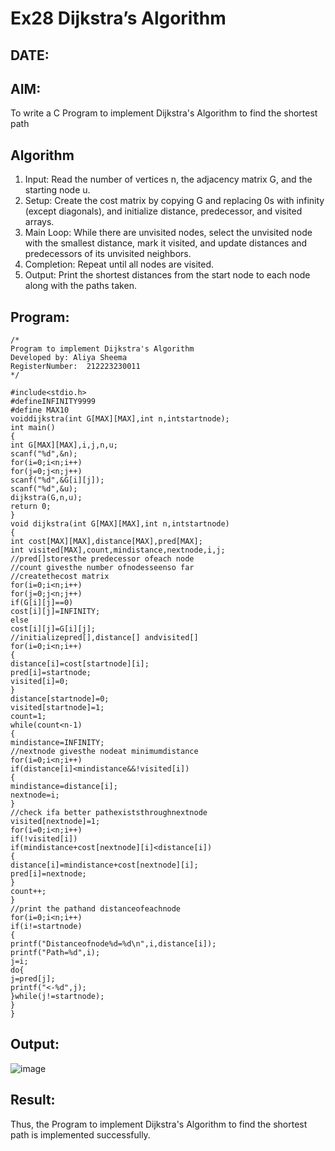 # Ex28 Dijkstra’s Algorithm
## DATE:
## AIM:
To write a C Program to implement Dijkstra's Algorithm to find the shortest path

## Algorithm
1. Input: Read the number of vertices n, the adjacency matrix G, and the starting node u.
2. Setup: Create the cost matrix by copying G and replacing 0s with infinity (except diagonals), and initialize distance, predecessor, and visited arrays.
3. Main Loop: While there are unvisited nodes, select the unvisited node with the smallest distance, mark it visited, and update distances and predecessors of its unvisited neighbors.
4. Completion: Repeat until all nodes are visited.
5. Output: Print the shortest distances from the start node to each node along with the paths taken.

## Program:
```
/*
Program to implement Dijkstra's Algorithm 
Developed by: Aliya Sheema 
RegisterNumber:  212223230011
*/

#include<stdio.h>
#defineINFINITY9999
#define MAX10
voiddijkstra(int G[MAX][MAX],int n,intstartnode);
int main()
{
int G[MAX][MAX],i,j,n,u;
scanf("%d",&n);
for(i=0;i<n;i++)
for(j=0;j<n;j++)
scanf("%d",&G[i][j]);
scanf("%d",&u);
dijkstra(G,n,u);
return 0;
}
void dijkstra(int G[MAX][MAX],int n,intstartnode)
{
int cost[MAX][MAX],distance[MAX],pred[MAX];
int visited[MAX],count,mindistance,nextnode,i,j;
//pred[]storesthe predecessor ofeach node
//count givesthe number ofnodesseenso far
//createthecost matrix
for(i=0;i<n;i++)
for(j=0;j<n;j++)
if(G[i][j]==0)
cost[i][j]=INFINITY;
else
cost[i][j]=G[i][j];
//initializepred[],distance[] andvisited[]
for(i=0;i<n;i++)
{
distance[i]=cost[startnode][i];
pred[i]=startnode;
visited[i]=0;
}
distance[startnode]=0;
visited[startnode]=1;
count=1;
while(count<n-1)
{
mindistance=INFINITY;
//nextnode givesthe nodeat minimumdistance
for(i=0;i<n;i++)
if(distance[i]<mindistance&&!visited[i])
{
mindistance=distance[i];
nextnode=i;
}
//check ifa better pathexiststhroughnextnode
visited[nextnode]=1;
for(i=0;i<n;i++)
if(!visited[i])
if(mindistance+cost[nextnode][i]<distance[i])
{
distance[i]=mindistance+cost[nextnode][i];
pred[i]=nextnode;
}
count++;
}
//print the pathand distanceofeachnode
for(i=0;i<n;i++)
if(i!=startnode)
{
printf("Distanceofnode%d=%d\n",i,distance[i]);
printf("Path=%d",i);
j=i;
do{
j=pred[j];
printf("<-%d",j);
}while(j!=startnode);
}
}

```

## Output:


![image](https://github.com/user-attachments/assets/b9e8af83-ac78-4c69-8dd1-4b2ea8099284)


## Result:
Thus, the Program to implement Dijkstra's Algorithm to find the shortest path is implemented successfully.
